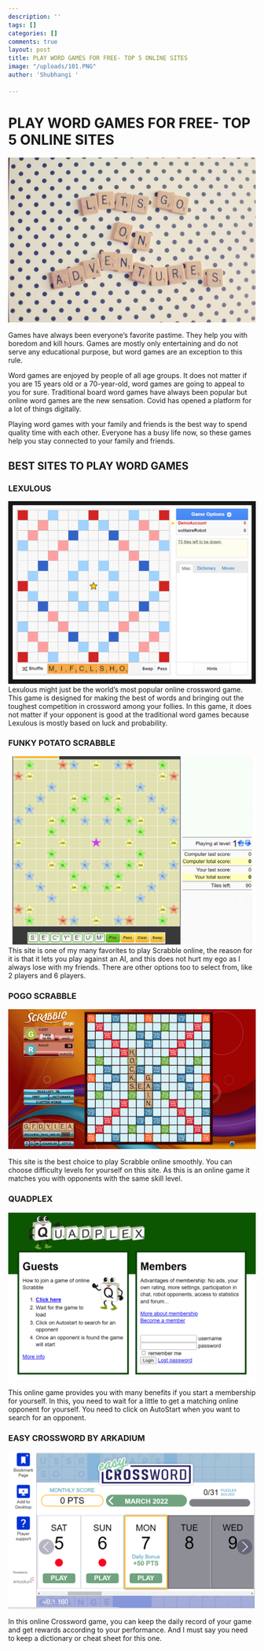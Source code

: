 ```yaml
---
description: ''
tags: []
categories: []
comments: true
layout: post
title: PLAY WORD GAMES FOR FREE- TOP 5 ONLINE SITES
image: "/uploads/101.PNG"
author: 'Shubhangi '

---
```

# **PLAY WORD GAMES FOR FREE- TOP 5 ONLINE SITES**

![](/uploads/pexels-leah-kelley-239329.jpg)

Games have always been everyone’s favorite pastime. They help you with boredom and kill hours. Games are mostly only entertaining and do not serve any educational purpose, but word games are an exception to this rule.

Word games are enjoyed by people of all age groups. It does not matter if you are 15 years old or a 70-year-old, word games are going to appeal to you for sure. Traditional board word games have always been popular but online word games are the new sensation. Covid has opened a platform for a lot of things digitally.

Playing word games with your family and friends is the best way to spend quality time with each other. Everyone has a busy life now, so these games help you stay connected to your family and friends.

## **BEST SITES TO PLAY WORD GAMES**

### LEXULOUS

![](/uploads/lexulous.png)Lexulous might just be the world’s most popular online crossword game. This game is designed for making the best of words and bringing out the toughest competition in crossword among your follies. In this game, it does not matter if your opponent is good at the traditional word games because Lexulous is mostly based on luck and probability.

### FUNKY POTATO SCRABBLE

![](/uploads/funky.png)This site is one of my many favorites to play Scrabble online, the reason for it is that it lets you play against an AI, and this does not hurt my ego as I always lose with my friends. There are other options too to select from, like 2 players and 6 players.

### POGO SCRABBLE

![](/uploads/pogo.png)

This site is the best choice to play Scrabble online smoothly. You can choose difficulty levels for yourself on this site. As this is an online game it matches you with opponents with the same skill level.

### QUADPLEX

![](/uploads/quadplex.png)This online game provides you with many benefits if you start a membership for yourself. In this, you need to wait for a little to get a matching online opponent for yourself. You need to click on AutoStart when you want to search for an opponent.

### EASY CROSSWORD BY ARKADIUM

![](/uploads/easy-crossword.png)

In this online Crossword game, you can keep the daily record of your game and get rewards according to your performance. And I must say you need to keep a dictionary or cheat sheet for this one.